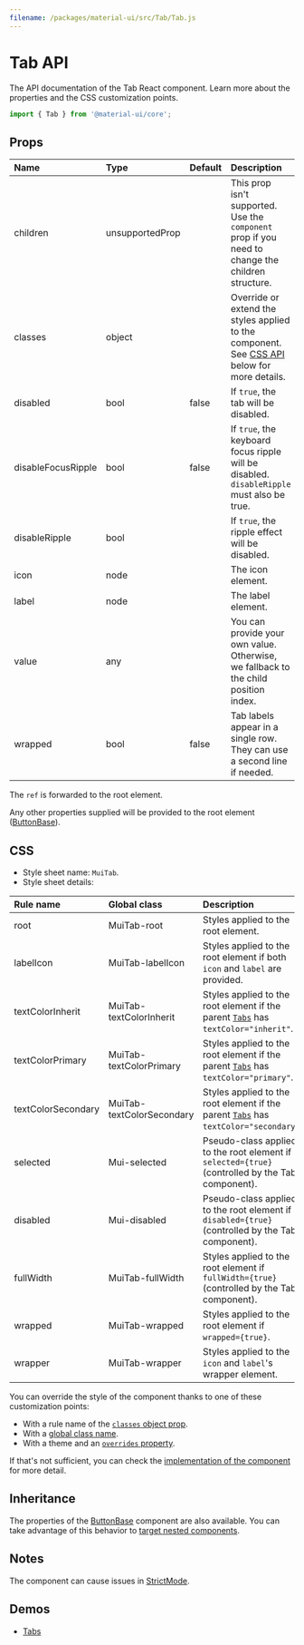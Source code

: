 ```yaml
---
filename: /packages/material-ui/src/Tab/Tab.js
---
```


<!--- This documentation is automatically generated, do not try to edit it. -->

# Tab API

<p class="description">The API documentation of the Tab React component. Learn more about the properties and the CSS customization points.</p>

```js
import { Tab } from '@material-ui/core';
```



## Props

| Name | Type | Default | Description |
|:-----|:-----|:--------|:------------|
| <span class="prop-name">children</span> | <span class="prop-type">unsupportedProp</span> |  | This prop isn't supported. Use the `component` prop if you need to change the children structure. |
| <span class="prop-name">classes</span> | <span class="prop-type">object</span> |  | Override or extend the styles applied to the component. See [CSS API](#css) below for more details. |
| <span class="prop-name">disabled</span> | <span class="prop-type">bool</span> | <span class="prop-default">false</span> | If `true`, the tab will be disabled. |
| <span class="prop-name">disableFocusRipple</span> | <span class="prop-type">bool</span> | <span class="prop-default">false</span> | If `true`, the  keyboard focus ripple will be disabled. `disableRipple` must also be true. |
| <span class="prop-name">disableRipple</span> | <span class="prop-type">bool</span> |  | If `true`, the ripple effect will be disabled. |
| <span class="prop-name">icon</span> | <span class="prop-type">node</span> |  | The icon element. |
| <span class="prop-name">label</span> | <span class="prop-type">node</span> |  | The label element. |
| <span class="prop-name">value</span> | <span class="prop-type">any</span> |  | You can provide your own value. Otherwise, we fallback to the child position index. |
| <span class="prop-name">wrapped</span> | <span class="prop-type">bool</span> | <span class="prop-default">false</span> | Tab labels appear in a single row. They can use a second line if needed. |

The `ref` is forwarded to the root element.

Any other properties supplied will be provided to the root element ([ButtonBase](/api/button-base/)).

## CSS

- Style sheet name: `MuiTab`.
- Style sheet details:

| Rule name | Global class | Description |
|:-----|:-------------|:------------|
| <span class="prop-name">root</span> | <span class="prop-name">MuiTab-root</span> | Styles applied to the root element.
| <span class="prop-name">labelIcon</span> | <span class="prop-name">MuiTab-labelIcon</span> | Styles applied to the root element if both `icon` and `label` are provided.
| <span class="prop-name">textColorInherit</span> | <span class="prop-name">MuiTab-textColorInherit</span> | Styles applied to the root element if the parent [`Tabs`](/api/tabs/) has `textColor="inherit"`.
| <span class="prop-name">textColorPrimary</span> | <span class="prop-name">MuiTab-textColorPrimary</span> | Styles applied to the root element if the parent [`Tabs`](/api/tabs/) has `textColor="primary"`.
| <span class="prop-name">textColorSecondary</span> | <span class="prop-name">MuiTab-textColorSecondary</span> | Styles applied to the root element if the parent [`Tabs`](/api/tabs/) has `textColor="secondary"`.
| <span class="prop-name">selected</span> | <span class="prop-name">Mui-selected</span> | Pseudo-class applied to the root element if `selected={true}` (controlled by the Tabs component).
| <span class="prop-name">disabled</span> | <span class="prop-name">Mui-disabled</span> | Pseudo-class applied to the root element if `disabled={true}` (controlled by the Tabs component).
| <span class="prop-name">fullWidth</span> | <span class="prop-name">MuiTab-fullWidth</span> | Styles applied to the root element if `fullWidth={true}` (controlled by the Tabs component).
| <span class="prop-name">wrapped</span> | <span class="prop-name">MuiTab-wrapped</span> | Styles applied to the root element if `wrapped={true}`.
| <span class="prop-name">wrapper</span> | <span class="prop-name">MuiTab-wrapper</span> | Styles applied to the `icon` and `label`'s wrapper element.

You can override the style of the component thanks to one of these customization points:

- With a rule name of the [`classes` object prop](/customization/components/#overriding-styles-with-classes).
- With a [global class name](/customization/components/#overriding-styles-with-global-class-names).
- With a theme and an [`overrides` property](/customization/globals/#css).

If that's not sufficient, you can check the [implementation of the component](https://github.com/mui-org/material-ui/blob/master/packages/material-ui/src/Tab/Tab.js) for more detail.

## Inheritance

The properties of the [ButtonBase](/api/button-base/) component are also available.
You can take advantage of this behavior to [target nested components](/guides/api/#spread).

## Notes

The component can cause issues in [StrictMode](https://reactjs.org/docs/strict-mode.html).

## Demos

- [Tabs](/components/tabs/)

